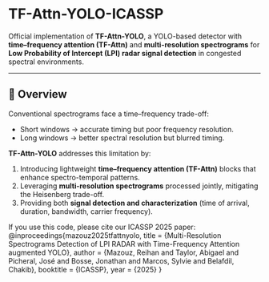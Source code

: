 # TF-Attn-YOLO-ICASSP

Official implementation of **TF-Attn-YOLO**, a YOLO-based detector with **time–frequency attention (TF-Attn)** and **multi-resolution spectrograms** for **Low Probability of Intercept (LPI) radar signal detection** in congested spectral environments.

---

## 🔹 Overview
 
Conventional spectrograms face a time–frequency trade-off:  
- Short windows → accurate timing but poor frequency resolution.  
- Long windows → better spectral resolution but blurred timing.  

**TF-Attn-YOLO** addresses this limitation by:  
1. Introducing lightweight **time–frequency attention (TF-Attn)** blocks that enhance spectro-temporal patterns.  
2. Leveraging **multi-resolution spectrograms** processed jointly, mitigating the Heisenberg trade-off.  
3. Providing both **signal detection and characterization** (time of arrival, duration, bandwidth, carrier frequency).

If you use this code, please cite our ICASSP 2025 paper:
@inproceedings{mazouz2025tfattnyolo,
  title     = {Multi-Resolution Spectrograms Detection of LPI RADAR with Time-Frequency Attention augmented YOLO},
  author    = {Mazouz, Reihan and Taylor, Abigael and Picheral, José and Bosse, Jonathan and Marcos, Sylvie and Belafdil, Chakib},
  booktitle = {ICASSP},
  year      = {2025}
}
